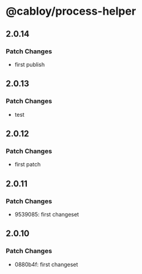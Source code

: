 # @cabloy/process-helper

## 2.0.14

### Patch Changes

- first publish

## 2.0.13

### Patch Changes

- test

## 2.0.12

### Patch Changes

- first patch

## 2.0.11

### Patch Changes

- 9539085: first changeset

## 2.0.10

### Patch Changes

- 0880b4f: first changeset

